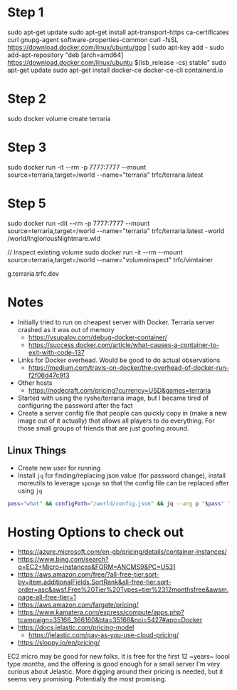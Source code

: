 # Step 1
sudo apt-get update
sudo apt-get install apt-transport-https ca-certificates curl gnupg-agent software-properties-common
curl -fsSL https://download.docker.com/linux/ubuntu/gpg | sudo apt-key add -
sudo add-apt-repository "deb [arch=amd64] https://download.docker.com/linux/ubuntu $(lsb_release -cs) stable"
sudo apt-get update
sudo apt-get install docker-ce docker-ce-cli containerd.io

# Step 2
sudo docker volume create terraria

# Step 3
sudo docker run -it --rm -p 7777:7777 --mount source=terraria,target=/world --name="terraria" trfc/terraria:latest

# Step 5
sudo docker run -dit --rm -p 7777:7777 --mount source=terraria,target=/world --name="terraria" trfc/terraria:latest -world /world/IngloriousNightmare.wld

// Inspect existing volume
sudo docker run -it --rm --mount source=terraria,target=/world --name="volumeinspect" trfc/vimtainer 


g.terraria.trfc.dev

# Notes

* Initially tried to run on cheapest server with Docker. Terraria server crashed as it was out of memory
  * https://vsupalov.com/debug-docker-container/
  * https://success.docker.com/article/what-causes-a-container-to-exit-with-code-137
* Links for Docker overhead. Would be good to do actual observations
  * https://medium.com/travis-on-docker/the-overhead-of-docker-run-f2f06d47c9f3
* Other hosts
  * https://nodecraft.com/pricing?currency=USD&games=terraria
* Started with using the ryshe/terraria image, but I became tired of configuring the password after the fact
* Create a server config file that people can quickly copy in (make a new image out of it actually) that allows all players to do everything. For those small groups of friends that are just goofing around.

 ## Linux Things
 
 * Create new user for running
 * Install `jq` for finding/replacing json value (for password change), install moreutils to leverage `sponge` so that the config file can be replaced after using `jq`
 
```bash 
pass="what" && configPath="/world/config.json" && jq --arg p "$pass" '.ServerPassword=$p' $configPath | sponge $configPath
```

# Hosting Options to check out

* https://azure.microsoft.com/en-gb/pricing/details/container-instances/
* https://www.bing.com/search?q=EC2+Micro+instances&FORM=ANCMS9&PC=U531
* https://aws.amazon.com/free/?all-free-tier.sort-by=item.additionalFields.SortRank&all-free-tier.sort-order=asc&awsf.Free%20Tier%20Types=tier%2312monthsfree&awsm.page-all-free-tier=1
* https://aws.amazon.com/fargate/pricing/
* https://www.kamatera.com/express/compute/apps.php?tcampaign=35166_366160&bta=35166&nci=5427#app=Docker
* https://docs.jelastic.com/pricing-model
  * https://jelastic.com/pay-as-you-use-cloud-pricing/
* https://sloppy.io/en/pricing/
  
EC2 micro may be good for new folks. It is free for the first 12 ~years~ loool type *months*, and the offering is good enough for a small server
I'm very curious about Jelastic. More digging around their pricing is needed, but it seems very promising. Potentially the most promising.
